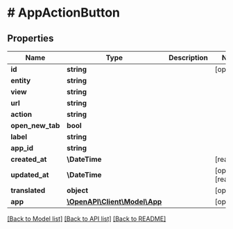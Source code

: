 # # AppActionButton

## Properties

Name | Type | Description | Notes
------------ | ------------- | ------------- | -------------
**id** | **string** |  | [optional]
**entity** | **string** |  |
**view** | **string** |  |
**url** | **string** |  |
**action** | **string** |  |
**open_new_tab** | **bool** |  |
**label** | **string** |  |
**app_id** | **string** |  |
**created_at** | **\DateTime** |  | [readonly]
**updated_at** | **\DateTime** |  | [optional] [readonly]
**translated** | **object** |  | [optional]
**app** | [**\OpenAPI\Client\Model\App**](App.md) |  | [optional]

[[Back to Model list]](../../README.md#models) [[Back to API list]](../../README.md#endpoints) [[Back to README]](../../README.md)
